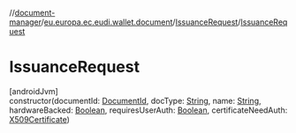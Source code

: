 //[document-manager](../../../index.md)/[eu.europa.ec.eudi.wallet.document](../index.md)/[IssuanceRequest](index.md)/[IssuanceRequest](-issuance-request.md)

# IssuanceRequest

[androidJvm]\
constructor(documentId: [DocumentId](../index.md#659369697%2FClasslikes%2F1351694608), docType: [String](https://kotlinlang.org/api/latest/jvm/stdlib/kotlin/-string/index.html), name: [String](https://kotlinlang.org/api/latest/jvm/stdlib/kotlin/-string/index.html), hardwareBacked: [Boolean](https://kotlinlang.org/api/latest/jvm/stdlib/kotlin/-boolean/index.html), requiresUserAuth: [Boolean](https://kotlinlang.org/api/latest/jvm/stdlib/kotlin/-boolean/index.html), certificateNeedAuth: [X509Certificate](https://developer.android.com/reference/kotlin/java/security/cert/X509Certificate.html))
